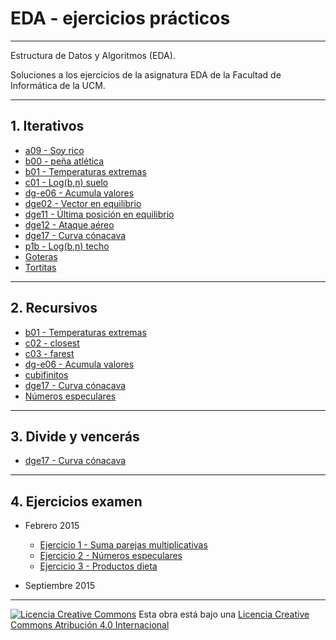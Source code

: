 <!--
Esta obra está bajo una licencia Licencia Creative Commons Atribución 4.0 Internacional.
Licencia: http://creativecommons.org/licenses/by/4.0/
-->
# EDA - ejercicios prácticos
---

Estructura de Datos y Algoritmos (EDA).

Soluciones a los ejercicios de la asignatura EDA de la Facultad de
Informática de la UCM.

---
## 1. Iterativos
- [a09 - Soy rico](https://github.com/javimv36/EDA/blob/master/a09.cpp)
- [b00 - peña atlética](https://github.com/javimv36/EDA/blob/master/b00.cpp)
- [b01 - Temperaturas extremas](https://github.com/javimv36/EDA/blob/master/b01.cpp)
- [c01 - Log(b,n) suelo](https://github.com/javimv36/EDA/blob/master/c01.cpp)
- [dg-e06 - Acumula valores](https://github.com/javimv36/EDA/blob/master/dg-e06.cpp)
- [dge02 - Vector en equilibrio](https://github.com/javimv36/EDA/blob/master/dge02.cpp)
- [dge11 - Última posición en equilibrio](https://github.com/javimv36/EDA/blob/master/dge11.cpp)
- [dge12 - Ataque aéreo](https://github.com/javimv36/EDA/blob/master/dge12.cpp)
- [dge17 - Curva cónacava](https://github.com/javimv36/EDA/blob/master/dge17.cpp)
- [p1b - Log(b,n) techo](https://github.com/javimv36/EDA/blob/master/p1b.cpp)
- [Goteras](https://github.com/javimv36/EDA/blob/master/goteras.cpp)
- [Tortitas](https://github.com/javimv36/EDA/blob/master/tortitas.cpp)

---
## 2. Recursivos
- [b01 - Temperaturas extremas](https://github.com/javimv36/EDA/blob/master/b01.cpp)
- [c02 - closest](https://github.com/javimv36/EDA/blob/master/c02.cpp)
- [c03 - farest](https://github.com/javimv36/EDA/blob/master/c03.cpp)
- [dg-e06 - Acumula valores](https://github.com/javimv36/EDA/blob/master/dg-e06.cpp)
- [cubifinitos](https://github.com/javimv36/EDA/blob/master/cubifinitos.cpp)
- [dge17 - Curva cónacava](https://github.com/javimv36/EDA/blob/master/dge17.cpp)
- [Números especulares](https://github.com/javimv36/EDA/blob/master/feb15-2.cpp)

---
## 3. Divide y vencerás
- [dge17 - Curva cónacava](https://github.com/javimv36/EDA/blob/master/dge17.cpp)

---
## 4. Ejercicios examen
- Febrero 2015
  - [Ejercicio 1 - Suma parejas multiplicativas](https://github.com/javimv36/EDA/blob/master/feb15-1.cpp)
  - [Ejercicio 2 - Números especulares](https://github.com/javimv36/EDA/blob/master/feb15-2.cpp)
  - [Ejercicio 3 - Productos dieta](https://github.com/javimv36/EDA/blob/master/feb15-3.cpp)

- Septiembre 2015

---
[![Licencia Creative Commons](https://i.creativecommons.org/l/by/4.0/88x31.png)](http://creativecommons.org/licenses/by/4.0/)
Esta obra está bajo una  [Licencia Creative Commons Atribución 4.0 Internacional](http://creativecommons.org/licenses/by/4.0/)
